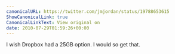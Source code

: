 ```yaml
---
canonicalURL: https://twitter.com/jmjordan/status/19788653615
ShowCanonicalLink: true
CanonicalLinkText: View original on
date: 2010-07-29T01:59:26+00:00
---
```

I wish Dropbox had a 25GB option. I would so get that.